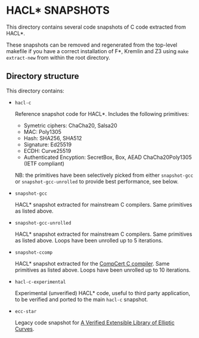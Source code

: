# HACL* SNAPSHOTS

This directory contains several code snapshots of C code extracted from HACL*.

These snapshots can be removed and regenerated from the top-level makefile
if you have a correct installation of F*, Kremlin and Z3 using
`make extract-new` from within the root directory.


## Directory structure

This directory contains:

- `hacl-c`

  Reference snapshot code for HACL*. Includes the following primitives:
  - Symetric ciphers: ChaCha20, Salsa20
  - MAC: Poly1305
  - Hash: SHA256, SHA512
  - Signature: Ed25519
  - ECDH: Curve25519
  - Authenticated Encyption: SecretBox, Box, AEAD ChaCha20Poly1305 (IETF compliant)

  NB: the primitives have been selectively picked from either `snapshot-gcc`
  or `snapshot-gcc-unrolled` to provide best performance, see below.

- `snapshot-gcc`

  HACL* snapshot extracted for mainstream C compilers. Same primitives as listed above.

- `snapshot-gcc-unrolled`

  HACL* snapshot extracted for mainstream C compilers. Same primitives as listed above.
  Loops have been unrolled up to 5 iterations.

- `snapshot-ccomp`

  HACL* snapshot extracted for the [CompCert C compiler](www.http://compcert.inria.fr/).
  Same primitives as listed above. Loops have been unrolled up to 10 iterations.

- `hacl-c-experimental`

  Experimental (unverified) HACL* code, useful to third party application,
  to be verified and ported to the main `hacl-c` snapshot.

- `ecc-star`

  Legacy code snapshot for [A Verified Extensible Library of Elliptic Curves](http://ieeexplore.ieee.org/document/7536383/).
